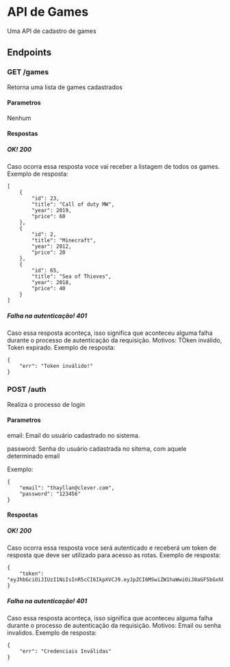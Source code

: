 # API de Games
Uma API de cadastro de games

## Endpoints
### GET /games
Retorna uma lista de games cadastrados
#### Parametros
Nenhum
#### Respostas
##### OK! 200
Caso ocorra essa resposta voce vai receber a listagem de todos os games.
Exemplo de resposta:
```
[
    {
        "id": 23,
        "title": "Call of duty MW",
        "year": 2019,
        "price": 60
    },
    {
        "id": 2,
        "title": "Minecraft",
        "year": 2012,
        "price": 20
    },
    {
        "id": 65,
        "title": "Sea of Thieves",
        "year": 2018,
        "price": 40
    }
]
```
##### Falha na autenticação! 401
Caso essa resposta aconteça, isso significa que aconteceu alguma falha durante o processo de autenticação da requisição.
Motivos: TOken inválido, Token expirado.
Exemplo de resposta: 
```
{
    "err": "Token inválido!"
}
```


### POST /auth
Realiza o processo de login
#### Parametros
email: Email do usuário cadastrado no sistema.

password: Senha do usuário cadastrada no sitema, com aquele determinado email

Exemplo:
```
{
    "email": "thayllan@clever.com",
    "password": "123456"
}
```
#### Respostas
##### OK! 200
Caso ocorra essa resposta voce será autenticado e receberá um token de resposta que deve ser utilizado para acesso as rotas.
Exemplo de resposta:
```
{
    "token": "eyJhbGciOiJIUzI1NiIsInR5cCI6IkpXVCJ9.eyJpZCI6MSwiZW1haWwiOiJ0aGF5bGxhbkBjbGV2ZXIuY29tIiwiaWF0IjoxNjE2NDMwMTcxLCJleHAiOjE2MTY2MDI5NzF9.xsgdrxSDZNJAQ5iOycvFW3t3symi3TOBEveomsCrF4g"
}
```
##### Falha na autenticação! 401
Caso essa resposta aconteça, isso significa que aconteceu alguma falha durante o processo de autenticação da requisição.
Motivos: Email ou senha invalidos.
Exemplo de resposta: 
```
{
    "err": "Credenciais Inválidas"
}
```

